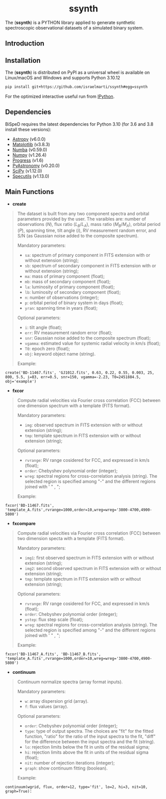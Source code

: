 <h1 align="center"> ssynth </h1>

The (**ssynth**) is a PYTHON library applied to generate synthetic spectroscopic observational datasets of a simulated binary system.

 ## Introduction


## Installation

The (**ssynth**) is distributed on PyPI as a universal wheel is available on Linux/macOS and Windows and supports Python 3.10.12

```bash
pip install git+https://github.com/israelmarti/ssynth#egg=ssynth
```
For the optimized interactive useful run from [IPython](https://ipython.org/install.html).

## Dependencies

BiSpeD requires the latest dependencies for Python 3.10 (for 3.6 and 3.8 install these versions):
- [Astropy](https://www.astropy.org) (v6.0.0)
- [Matplotlib](https://matplotlib.org) (v3.8.3)
- [Numba](https://numba.pydata.org) (v0.59.0)
- [Numpy](https://www.numpy.org)  (v1.26.4)
- [Progress](https://pypi.org/project/progress) (v1.6)
- [PyAstronomy](https://pyastronomy.readthedocs.io) (v0.20.0)
- [SciPy](https://scipy.org) (v1.12.0)
- [Specutils](https://specutils.readthedocs.io) (v1.13.0)

## Main Functions

- **create**

> The dataset is built from any two component spectra and orbital parameters provided by the user. The varaibles are: number of observations ($N$), flux ratio ($L_B/L_A$), mass ratio ($M_B/M_A$), orbital period ($P$), spanning time, tilt angle ($i$), RV measurement random error, and S/N (as Gaussian noise added to the composite spectrum). 
> 
> Mandatory parameters:
> - `sa`: spectrum of primary component in FITS extension with or without extension (string);
> - `sb`: spectrum of secondary component in FITS extension with or without extension (string);
> - `ma`: mass of primary component (float);
> - `mb`: mass of secondary component (float);
> - `la`: luminosity of primary component (float);
> - `lb`: luminosity of secondary component (float);
> - `n`: number of observations  (integer);
> - `p`: orbital period of binary system in days (float);
> - `yran`: spanning time in years (float);
> 
> Optional parameters:
> - `i`: tilt angle (float);
> - `err`: RV measurement random error (float);
> - `snr`: Gaussian noise added to the composite spectrum (float);
> - `vgamma`: estimated value for systemic radial velocity in km/s (float);   
> - `T0`: epoch zero (float);
> - `obj`: keyword object name (string).
> 
> Example:
```python3
create('BD-11467.fits', 'GJ1012.fits', 0.63, 0.22, 0.55, 0.003, 25, 800, 5.5, i=83, err=0.5, snr=150, vgamma=-2.23, T0=2451884.5, obj='example')
```

- **fxcor**
> Compute radial velocities via Fourier cross correlation (FCC) between one dimension spectrum with a template (FITS format).
> 
> Mandatory parameters:
> - `img`: observed spectrum in FITS extension with or without extension (string);
> - `tmp`: template spectrum in FITS extension with or without extension (string);
> 
> Optional parameters:
> - `rvrange`: RV range cosidered for FCC, and expressed in km/s (float);
> - `order`: Chebyshev polynomial order (integer);
> - `wreg`: spectral regions for cross-correlation analysis (string). The selected region is specified among "-" and the different regions joined with ' " , ";
> 
> Example:
```python3
fxcor('BD-11467.fits', 'template_A.fits',rvrange=1000,order=10,wreg=wreg='3800-4700,4900-5800')
```

- **fxcompare**
> Compute radial velocities via Fourier cross correlation (FCC) between two dimension specta with a template (FITS format).
> 
> Mandatory parameters:
> - `img1`: first observed spectrum in FITS extension with or without extension (string);
> - `img2`: second observed spectrum in FITS extension with or without extension (string);
> - `tmp`: template spectrum in FITS extension with or without extension (string);
> 
> Optional parameters:
> - `rvrange`: RV range cosidered for FCC, and expressed in km/s (float);
> - `order`: Chebyshev polynomial order (integer);
> - `ystep`: flux step scale (float);
> - `wreg`: spectral regions for cross-correlation analysis (string). The selected region is specified among "-" and the different regions joined with ' " , ";
> 
> Example:
```python3
fxcor('BD-11467_A.fits', 'BD-11467_B.fits', 'template_A.fits',rvrange=1000,order=10,wreg=wreg='3800-4700,4900-5800')
```

- **continuum**
> Continuum normalize spectra (array format inputs).
> 
> Mandatory parameters:
> - `w`: array dispersion grid (array).
> - `f`: flux values (array).
> 
> Optional parameters:
> - `order`: Chebyshev polynomial order (integer);
> - `type`: type of output spectra.  The choices are "fit"  for  the  fitted function,  "ratio"  for  the  ratio  of the input spectra to the fit, "diff" for the difference between the  input  spectra  and  the  fit (string).
> - `lo`: rejection limits below the  fit  in  units  of  the residual sigma;
> - `hi`: rejection limits above the  fit  in  units  of  the residual sigma (float);
> - `nit`: number of rejection iterations (integer);
> - `graph`: show continuum fitting (boolean).
> 
> Example:
```python3
continuum(wgrid, flux, order=12, type='fit', lo=2, hi=3, nit=10, graph=True):
```
